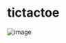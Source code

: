 # tictactoe
![image](https://user-images.githubusercontent.com/57596639/177693313-6d9daabd-b88b-4b03-8f6b-e50cb16e9bad.png)
